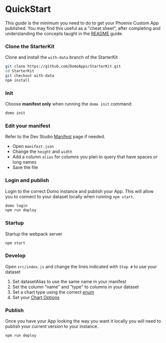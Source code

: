 # QuickStart

This guide is the minimum you need to do to get your Phoenix Custom App published. You may find this useful as a "cheat sheet", after completing and understanding the concepts taught in the [README](./README.md) guide.

### Clone the StarterKit
Clone and install the `with-data` branch of the StarterKit

```bash
git clone https://github.com/DomoApps/StarterKit.git
cd StarterKit
git checkout with-data
npm install
```


### Init
Choose **manifest only** when running the `domo init` command:

```bash
domo init
```

### Edit your manifest
Refer to the Dev Studio [Manifest](https://developer.domo.com/docs/dev-studio-references/manifest) page if needed.
- Open `manifest.json`
- Change the `height` and `width`
- Add a column `alias` for columns you plan to query that have spaces or long names
- Save the file


### Login and publish
Login to the correct Domo instance and publish your App. This will allow you to connect to your dataset locally when running `npm start`.

```bash
domo login
npm run deploy
```

### Startup
Startup the webpack server

```bash
npm start
```

### Develop
Open `src/index.js` and change the lines indicated with `Step #` to use your dataset

1. Set datasetAlias to use the same name in your manifest
1. Set the column "name" and "type" to columns in your dataset
1. Set a chart type using the correct [enum](https://domoapps.github.io/domo-phoenix/#/domo-phoenix/properties)
1. Set your [Chart Options](https://domoapps.github.io/domo-phoenix/#/domo-phoenix/api)

### Publish
Once you have your App looking the way you want it locally you will need to publish your current version to your instance.

```bash
npm run deploy
```
